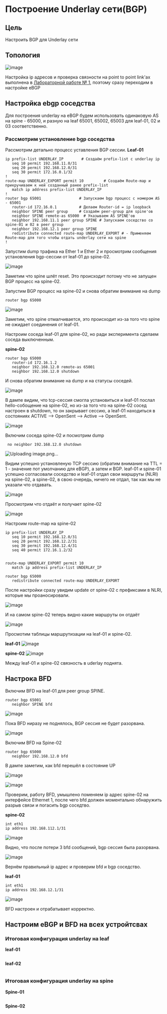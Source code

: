 # Построение Underlay сети(BGP)

## Цель
Настроить BGP для Underlay сети




## Топология 

![image](https://github.com/user-attachments/assets/79c9d7b4-6d4c-405b-bc3e-03d3bd8d3e56)


Настройка ip адресов и проверка связности на point to point link'ах выполнена в [Лабораторной работе № 1](https://github.com/IamMemasik/OTUS-Network-design/tree/main/lab-01), поэтому сразу переходим в настройке eBGP

## Настройка ebgp соседства

Для построения underlay на eBGP будем использовать одинаковую AS на spine - 65000, и разную на leaf 65001, 65002, 65003 для leaf-01, 02 и 03 соответственно.


### Рассмотрим установление bgp соседства

Рассмотрим детально процесс уставления BGP сессии.
**Leaf-01**
```
ip prefix-list UNDERLAY_IP        # Создаём prefix-list с underlay ip
   seq 10 permit 192.168.11.0/31
   seq 20 permit 192.168.12.0/31
   seq 30 permit 172.16.0.1/32
!
route-map UNDERLAY_EXPORT permit 10         # Создаём Route-map и прикручиваем к ней созданный ранее prefix-list
   match ip address prefix-list UNDERLAY_IP 
!
router bgp 65001                 # Запускаем bgp процесс с номером AS - 65001
   router-id 172.16.0.1          # Делаем Router-id = ip loopback
   neighbor SPINE peer group     # Создаём peer-group для spine'ов
   neighbor SPINE remote-as 65000  # Указываем AS SPINE'ов
   neighbor 192.168.11.1 peer group SPINE # Запускаем соседство со spine-01 и 02 в peer group
   neighbor 192.168.12.1 peer group SPINE 
   redistribute connected route-map UNDERLAY_EXPORT # - Применяем Route-map для того чтобы отдать underlay сети на spine
!
```

Запустим dump трафика на Ether 1 и Ether 2 и просмотрим сообщения установления bgp-сессии от leaf-01 до spine-02.

![image](https://github.com/user-attachments/assets/8e58740c-ae78-4503-89a9-52f4ec281a11)



Заметим что spine шлёт reset. 
Это происходит потому что не запущен BGP процесс на spine-02.

Запустим BGP процесс на spine-02 и снова обратим внимание на dump


```
router bgp 65000
```

![image](https://github.com/user-attachments/assets/5fb6fae7-7132-44d5-92ce-e85bd4dd5db5)



Заметим, что spine отмалчивается, это происходит из-за того что spine не ожидает соединения от leaf-01.

Настроим соседа leaf-01 для spine-02, но ради эксперимента сделаем соседа выключенным.

**spine-02**
```
router bgp 65000
   router-id 172.16.1.2
   neighbor 192.168.12.0 remote-as 65001
   neighbor 192.168.12.0 shutdown

```
И снова обратим внимание на dump и на статусы соседей.

![image](https://github.com/user-attachments/assets/342ddbd8-f6c8-41f7-878c-19de3ded06ed)




В дампе видим, что tcp-сессия смогла установиться и leaf-01 послал hello-собощение на spine-02, но из-за того что на spine-02 сосед настроен в shutdown, то он закрывает сессию, а leaf-01 находиться в состояниях ACTIVE --> OpenSent --> Active --> OpenSent.


![image](https://github.com/user-attachments/assets/cae9a32f-91cd-450e-b1a8-c5615e45d92f)




Включим соседа spine-02 и посмотрим dump

```
 no neighbor 192.168.12.0 shutdown
```

![Uploading image.png…]()



Видим успешно установленую TCP сессию (обратим внимание на TTL = 1 - значение пот умолчанию для eBGP), а затем и BGP.
leaf-01 и spine-01 успешно согласовали соседство и leaf-01 отдал свои маршруты (NLRI) на spine-02, а spine-02, в свою очередь, ничего не отдал, так как мы не указали что отдавать.

![image](https://github.com/user-attachments/assets/7b7142f4-464a-4ef0-8402-24446d1dcc95)


Просмотрим что отдаёт и получает spine-02

![image](https://github.com/user-attachments/assets/f4a294e4-e7d1-4de9-ad44-a1ed4d9df52a)



Настроим route-map на spine-02
```
ip prefix-list UNDERLAY_IP
   seq 10 permit 192.168.12.0/31
   seq 20 permit 192.168.12.2/31
   seq 30 permit 192.168.12.4/31
   seq 40 permit 172.16.1.2/32


route-map UNDERLAY_EXPORT permit 10
   match ip address prefix-list UNDERLAY_IP

router bgp 65000
   redistribute connected route-map UNDERLAY_EXPORT
```

После настройки сразу увидим update от spine-02 с префиксами в NLRI, которые мы проаносировали.

![image](https://github.com/user-attachments/assets/e4583a05-df66-4e4d-9d1d-c9d030ca2399)


И на самом spine-02 теперь видно какие маршруты он отдаёт

![image](https://github.com/user-attachments/assets/6ba6be80-c266-4afd-91bb-98e967aeb27a)


Просмотим таблицы маршрутизации на leaf-01 и spine-02.

**leaf-01**
![image](https://github.com/user-attachments/assets/226eed0e-2413-4ea2-ad31-47f62bfec201)


**spine-02**
![image](https://github.com/user-attachments/assets/e282abc7-11df-41b9-ae1a-46b3c1b1c8cb)


Между leaf-01 и spine-02 связность в uderlay поднята.


## Настрока BFD

Включим BFD на leaf-01 для peer group SPINE.

```
router bgp 65001
   neighbor SPINE bfd 
```

![image](https://github.com/user-attachments/assets/b2bb948b-dfbc-4748-8d63-973467197f44)


Пока BFD ниразу не поднялось, BGP сессия не будет разорвана.

![image](https://github.com/user-attachments/assets/9e878f9a-3f2c-4f4a-b2b7-e524d801d98c)



Включим BFD на Spine-02
```
router bgp 65000
   neighbor 192.168.12.0 bfd 
```

В дампе заметим, как bfd перешёл в состояние UP

![image](https://github.com/user-attachments/assets/e3474c8a-d3bf-4e8f-8b96-a3e67a3124cd)



![image](https://github.com/user-attachments/assets/42eb78ec-0f5a-4403-b3f8-24830655afa4)


Проверим, работу BFD, умышлено поменяем ip адрес spine-02 на интерфейсе Ethernet 1, после чего bfd должен моментально обнаружить разрыв связи и погасить bgp соседтво.

**spine-02**
```
int eth1
ip address 192.168.112.1/31 
```

![image](https://github.com/user-attachments/assets/6ce11636-68ef-4b19-89e3-5cd039b7506a)


Видно, что после потери 3 bfd сообщений, bgp сессия была разорвана.

![image](https://github.com/user-attachments/assets/23fc9a13-98bb-4e6d-9b5a-0fe21144b2b5)


Вернём правильный ip адрес и проверим bfd и bgp соседство.

**leaf-01**
```
int eth1
ip address 192.168.12.1/31 
```


![image](https://github.com/user-attachments/assets/f7a6f517-236a-4eef-b7ee-143ba86a1e6c)



BFD настроен и отрабатывает корректно.


## Настроим eBGP и BFD на всех устройтсвах

### Итоговая конфигурация underlay на leaf

**leaf-01**
```

```
**leaf-02**
```

```

### Итоговая конфигурация underlay на spine

**Spine-01** 
```

```
**Spine-02**
```

```


